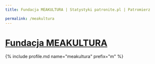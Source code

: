 ```yaml
---
title: Fundacja MEAKULTURA | Statystyki patronite.pl | Patromierz

permalink: /meakultura
---
```


# [Fundacja MEAKULTURA](https://patronite.pl/meakultura)

{% include profile.md name="meakultura" prefix="m" %}
